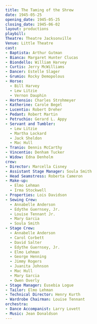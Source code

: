 ```yaml
---
title: The Taming of the Shrew
date: 1945-05-25
opening_date: 1945-05-25
closing_date: 1945-06-02
layout: productions
playbill:
Theatre: Theatre Jacksonville
Venue: Little Theatre
cast:
- Baptista: Arthur Gutman
- Bianca: Margaret Hunter Clucas
- Biondello: William Harvey
- Curtis: Jerry McWilliams
- Dancer: Estelle Slager
- Grumio: Rocky Demopolous
- Horse:
  - Bill Harvey
  - Lew Litzie
  - Vernon Dauphin
- Hortensio: Charles Strohmeyer
- Katherine: Carole Begel
- Lucentio: Robert Dreher
- Pedant: Robert Martin
- Petruchio: Gerard L. Appy
- Servant and Tumbler:
  - Lew Litzie
  - Martha Lockard
  - Jack Sheldon
  - Mac Hull
- Tranio: Dennis McCarthy
- Vincentio: Denham Tucker
- Widow: Edna Denholm
crew:
- Director: Marcella Cisney
- Assistant Stage Manager: Soula Smith
- Head Seamstress: Roberta Cameron
- Make-up:
  - Elmo Lehman
  - Irma Stockwell
- Properties: Lois Davidson
- Sewing Crew:
  - Annabelle Anderson
  - Edythe Guernsey, Jr.
  - Louise Tennant Jr.
  - Mary Garcia
  - Soula Smith
- Stage Crew:
  - Annabelle Anderson
  - Carol Corbett
  - David Salter
  - Edythe Guernsey, Jr.
  - Elmo Lehman
  - George Henning
  - Jimmy Rogers
  - Juanita Johnson
  - Mac Hull
  - Mary Garcia
  - Owen Overly
- Stage Manager: Eusebia Logue
- Tailor: Elmo Lehman
- Technical Director: Henry Kurth
- Wardrobe Chairman: Louise Tennant
orchestra:
- Dance Accompanist: Larry Lovett
- Music: Jean Donaldson
---
```


